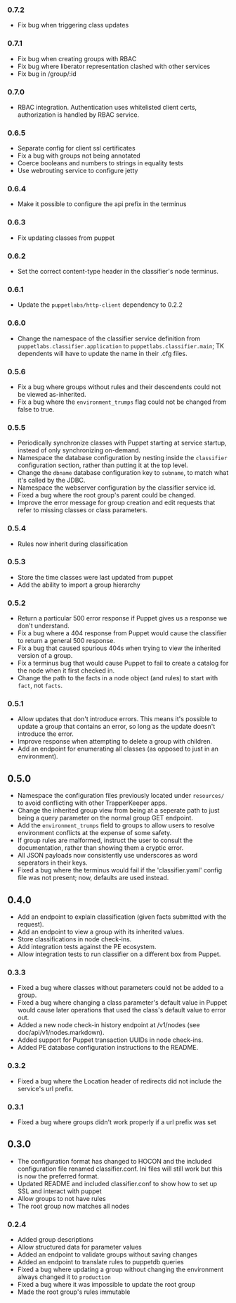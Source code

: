 ### 0.7.2
 * Fix bug when triggering class updates

### 0.7.1
 * Fix bug when creating groups with RBAC
 * Fix bug where liberator representation clashed with other services
 * Fix bug in /group/:id

### 0.7.0
 * RBAC integration. Authentication uses whitelisted client certs, authorization is handled by RBAC service.

### 0.6.5
 * Separate config for client ssl certificates
 * Fix a bug with groups not being annotated
 * Coerce booleans and numbers to strings in equality tests
 * Use webrouting service to configure jetty

### 0.6.4
 * Make it possible to configure the api prefix in the terminus

### 0.6.3
 * Fix updating classes from puppet

### 0.6.2
 * Set the correct content-type header in the classifier's node terminus.

### 0.6.1
 * Update the `puppetlabs/http-client` dependency to 0.2.2

### 0.6.0
 * Change the namespace of the classifier service definition from `puppetlabs.classifier.application` to `puppetlabs.classifier.main`; TK dependents will have to update the name in their .cfg files.

### 0.5.6
 * Fix a bug where groups without rules and their descendents could not be viewed as-inherited.
 * Fix a bug where the `environment_trumps` flag could not be changed from false to true.

### 0.5.5
 * Periodically synchronize classes with Puppet starting at service startup, instead of only synchronizing on-demand.
 * Namespace the database configuration by nesting inside the `classifier` configuration section, rather than putting it at the top level.
 * Change the `dbname` database configuration key to `subname`, to match what it's called by the JDBC.
 * Namespace the webserver configuration by the classifier service id.
 * Fixed a bug where the root group's parent could be changed.
 * Improve the error message for group creation and edit requests that refer to missing classes or class parameters.

### 0.5.4
 * Rules now inherit during classification

### 0.5.3
 * Store the time classes were last updated from puppet
 * Add the ability to import a group hierarchy

### 0.5.2
 * Return a particular 500 error response if Puppet gives us a response we don't understand.
 * Fix a bug where a 404 response from Puppet would cause the classifier to return a general 500 response.
 * Fix a bug that caused spurious 404s when trying to view the inherited version of a group.
 * Fix a terminus bug that would cause Puppet to fail to create a catalog for the node when it first checked in.
 * Change the path to the facts in a node object (and rules) to start with `fact`, not `facts`.

### 0.5.1
 * Allow updates that don't introduce errors. This means it's possible
   to update a group that contains an error, so long as the update
   doesn't introduce the error.
 * Improve response when attempting to delete a group with children.
 * Add an endpoint for enumerating all classes (as opposed to just in an
   environment).

## 0.5.0
 * Namespace the configuration files previously located under `resources/` to avoid conflicting with other TrapperKeeper apps.
 * Change the inherited group view from being at a seperate path to just being a query parameter on the normal group GET endpoint.
 * Add the `environment_trumps` field to groups to allow users to resolve environment conflicts at the expense of some safety.
 * If group rules are malformed, instruct the user to consult the documentation, rather than showing them a cryptic error.
 * All JSON payloads now consistently use underscores as word seperators in their keys.
 * Fixed a bug where the terminus would fail if the 'classifier.yaml' config file was not present; now, defaults are used instead.

## 0.4.0
 * Add an endpoint to explain classification (given facts submitted with the request).
 * Add an endpoint to view a group with its inherited values.
 * Store classifications in node check-ins.
 * Add integration tests against the PE ecosystem.
 * Allow integration tests to run classifier on a different box from Puppet.

### 0.3.3
 * Fixed a bug where classes without parameters could not be added to a group.
 * Fixed a bug where changing a class parameter's default value in Puppet would cause later operations that used the class's default value to error out.
 * Added a new node check-in history endpoint at /v1/nodes (see doc/api/v1/nodes.markdown).
 * Added support for Puppet transaction UUIDs in node check-ins.
 * Added PE database configuration instructions to the README.

### 0.3.2
 * Fixed a bug where the Location header of redirects did not include the service's url prefix.

### 0.3.1
 * Fixed a bug where groups didn't work properly if a url prefix was set

## 0.3.0
 * The configuration format has changed to HOCON and the included
   configuration file renamed classifier.conf. Ini files will still work
   but this is now the preferred format.
 * Updated README and included classifier.conf to show how to set up SSL
   and interact with puppet
 * Allow groups to not have rules
 * The root group now matches all nodes

### 0.2.4
 * Added group descriptions
 * Allow structured data for parameter values
 * Added an endpoint to validate groups without saving changes
 * Added an endpoint to translate rules to puppetdb queries
 * Fixed a bug where updating a group without changing the environment
   always changed it to `production`
 * Fixed a bug where it was impossible to update the root group
 * Made the root group's rules immutable

